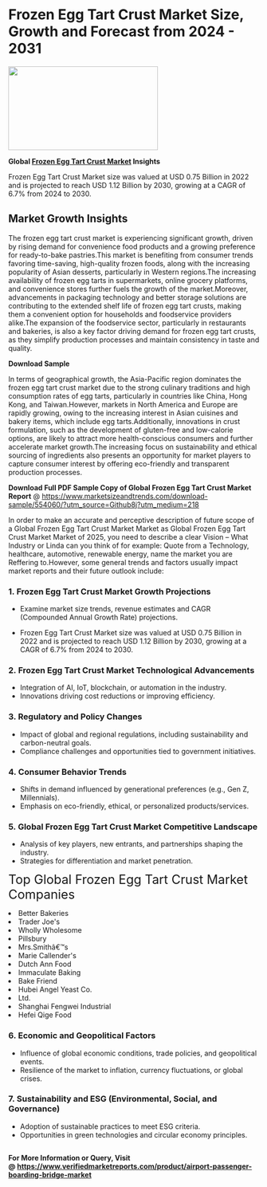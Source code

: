 <H1>Frozen Egg Tart Crust Market Size, Growth and Forecast from 2024 - 2031</H1><img class="aligncenter size-medium wp-image-584254" src="https://thirdeyenews.in/wp-content/uploads/2024/09/Global-Market-Research-300x168.jpeg" alt="" width="300" height="168" /><p><strong>Global&nbsp;<a href="https://www.marketsizeandtrends.com/download-sample/554060/?utm_source=Github8j?utm_medium=218">Frozen Egg Tart Crust Market</a> Insights</strong></p><p>Frozen Egg Tart Crust Market size was valued at USD 0.75 Billion in 2022 and is projected to reach USD 1.12 Billion by 2030, growing at a CAGR of 6.7% from 2024 to 2030.</p><p><h2>Market Growth Insights</h2> <p>The frozen egg tart crust market is experiencing significant growth, driven by rising demand for convenience food products and a growing preference for ready-to-bake pastries.This market is benefiting from consumer trends favoring time-saving, high-quality frozen foods, along with the increasing popularity of Asian desserts, particularly in Western regions.The increasing availability of frozen egg tarts in supermarkets, online grocery platforms, and convenience stores further fuels the growth of the market.Moreover, advancements in packaging technology and better storage solutions are contributing to the extended shelf life of frozen egg tart crusts, making them a convenient option for households and foodservice providers alike.The expansion of the foodservice sector, particularly in restaurants and bakeries, is also a key factor driving demand for frozen egg tart crusts, as they simplify production processes and maintain consistency in taste and quality.</p> <p><strong>Download Sample</strong></p> <p>In terms of geographical growth, the Asia-Pacific region dominates the frozen egg tart crust market due to the strong culinary traditions and high consumption rates of egg tarts, particularly in countries like China, Hong Kong, and Taiwan.However, markets in North America and Europe are rapidly growing, owing to the increasing interest in Asian cuisines and bakery items, which include egg tarts.Additionally, innovations in crust formulation, such as the development of gluten-free and low-calorie options, are likely to attract more health-conscious consumers and further accelerate market growth.The increasing focus on sustainability and ethical sourcing of ingredients also presents an opportunity for market players to capture consumer interest by offering eco-friendly and transparent production processes.</p> <p><span class=""><strong>Download Full PDF Sample Copy of Global Frozen Egg Tart Crust Market Report</strong> @ <a href="https://www.marketsizeandtrends.com/download-sample/554060/?utm_source=Github8j?utm_medium=218" target="_blank">https://www.marketsizeandtrends.com/download-sample/554060/?utm_source=Github8j?utm_medium=218</a></span></p><p>In order to make an accurate and perceptive description of future scope of a Global&nbsp;Frozen Egg Tart Crust Market Market as Global&nbsp;Frozen Egg Tart Crust Market Market of 2025, you need to describe a clear Vision &ndash; What Industry or Linda can you think of for example: Quote from a Technology, healthcare, automotive, renewable energy, name the market you are Reffering to.However, some general trends and factors usually impact market reports and their future outlook include:</p><h3>1.&nbsp;<strong>Frozen Egg Tart Crust Market Growth Projections</strong></h3><ul><li>Examine market size trends, revenue estimates and CAGR (Compounded Annual Growth Rate) projections.</li><li><p>Frozen Egg Tart Crust Market size was valued at USD 0.75 Billion in 2022 and is projected to reach USD 1.12 Billion by 2030, growing at a CAGR of 6.7% from 2024 to 2030.</p></li></ul><h3>2.&nbsp;<strong>Frozen Egg Tart Crust Market Technological Advancements</strong></h3><ul><li>Integration of AI, IoT, blockchain, or automation in the industry.</li><li>Innovations driving cost reductions or improving efficiency.</li></ul><h3>3.&nbsp;<strong>Regulatory and Policy Changes</strong></h3><ul><li>Impact of global and regional regulations, including sustainability and carbon-neutral goals.</li><li>Compliance challenges and opportunities tied to government initiatives.</li></ul><h3>4.&nbsp;<strong>Consumer Behavior Trends</strong></h3><ul><li>Shifts in demand influenced by generational preferences (e.g., Gen Z, Millennials).</li><li>Emphasis on eco-friendly, ethical, or personalized products/services.</li></ul><h3>5.&nbsp;<strong>Global Frozen Egg Tart Crust Market Competitive Landscape</strong></h3><ul><li>Analysis of key players, new entrants, and partnerships shaping the industry.</li><li>Strategies for differentiation and market penetration.</li></ul><p data-pm-slice="1 1 []"><span style="color: inherit; font-family: inherit; font-size: 25px;">Top Global Frozen Egg Tart Crust Market Companies</span></p><div class="" data-test-id=""><p><li>Better Bakeries</li><li> Trader Joe's</li><li> Wholly Wholesome</li><li> Pillsbury</li><li> Mrs.Smithâ€™s</li><li> Marie Callender's</li><li> Dutch Ann Food</li><li> Immaculate Baking</li><li> Bake Friend</li><li> Hubei Angel Yeast Co.</li><li> Ltd.</li><li> Shanghai Fengwei Industrial</li><li> Hefei Qige Food</li></p></div><h3>6.&nbsp;<strong>Economic and Geopolitical Factors</strong></h3><ul><li>Influence of global economic conditions, trade policies, and geopolitical events.</li><li>Resilience of the market to inflation, currency fluctuations, or global crises.</li></ul><h3>7.&nbsp;<strong>Sustainability and ESG (Environmental, Social, and Governance)</strong></h3><ul><li>Adoption of sustainable practices to meet ESG criteria.</li><li>Opportunities in green technologies and circular economy principles.</li></ul><h2><strong style="font-size: 14px;">For More Information or Query, Visit @&nbsp;</strong><a style="background-color: #ffffff; font-size: 14px;" href="https://www.marketsizeandtrends.com/report/frozen-egg-tart-crust-market/" target="_blank">https://www.verifiedmarketreports.com/product/airport-passenger-boarding-bridge-market</a></h2>